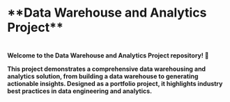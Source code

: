<h1>**Data Warehouse and Analytics Project**<h1>  
<h4>Welcome to the Data Warehouse and Analytics Project repository! 🚀  
  
This project demonstrates a comprehensive data warehousing and analytics solution, from building a data warehouse to generating actionable insights. Designed as a portfolio project, it highlights industry best practices in data engineering and analytics.<h4>

